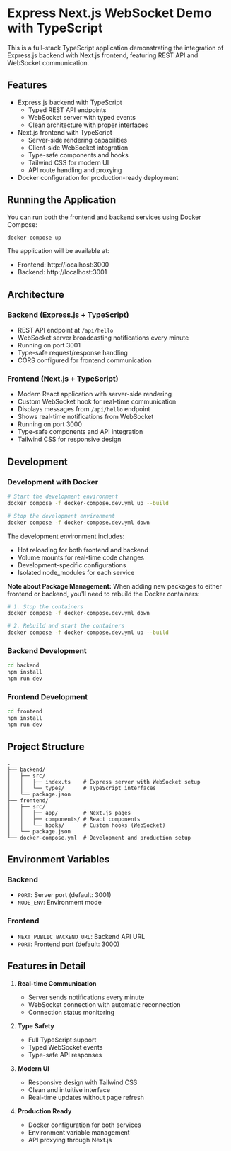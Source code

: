 # Express Next.js WebSocket Demo with TypeScript

This is a full-stack TypeScript application demonstrating the integration of Express.js backend with Next.js frontend, featuring REST API and WebSocket communication.

## Features

- Express.js backend with TypeScript
  - Typed REST API endpoints
  - WebSocket server with typed events
  - Clean architecture with proper interfaces
- Next.js frontend with TypeScript
  - Server-side rendering capabilities
  - Client-side WebSocket integration
  - Type-safe components and hooks
  - Tailwind CSS for modern UI
  - API route handling and proxying
- Docker configuration for production-ready deployment

## Running the Application

You can run both the frontend and backend services using Docker Compose:

```bash
docker-compose up
```

The application will be available at:

- Frontend: http://localhost:3000
- Backend: http://localhost:3001

## Architecture

### Backend (Express.js + TypeScript)

- REST API endpoint at `/api/hello`
- WebSocket server broadcasting notifications every minute
- Running on port 3001
- Type-safe request/response handling
- CORS configured for frontend communication

### Frontend (Next.js + TypeScript)

- Modern React application with server-side rendering
- Custom WebSocket hook for real-time communication
- Displays messages from `/api/hello` endpoint
- Shows real-time notifications from WebSocket
- Running on port 3000
- Type-safe components and API integration
- Tailwind CSS for responsive design

## Development

### Development with Docker

```bash
# Start the development environment
docker compose -f docker-compose.dev.yml up --build

# Stop the development environment
docker compose -f docker-compose.dev.yml down
```

The development environment includes:

- Hot reloading for both frontend and backend
- Volume mounts for real-time code changes
- Development-specific configurations
- Isolated node_modules for each service

**Note about Package Management:** When adding new packages to either frontend or backend, you'll need to rebuild the Docker containers:

```bash
# 1. Stop the containers
docker compose -f docker-compose.dev.yml down

# 2. Rebuild and start the containers
docker compose -f docker-compose.dev.yml up --build
```

### Backend Development

```bash
cd backend
npm install
npm run dev
```

### Frontend Development

```bash
cd frontend
npm install
npm run dev
```

## Project Structure

```
.
├── backend/
│   ├── src/
│   │   ├── index.ts    # Express server with WebSocket setup
│   │   └── types/      # TypeScript interfaces
│   └── package.json
├── frontend/
│   ├── src/
│   │   ├── app/        # Next.js pages
│   │   ├── components/ # React components
│   │   └── hooks/      # Custom hooks (WebSocket)
│   └── package.json
└── docker-compose.yml  # Development and production setup
```

## Environment Variables

### Backend

- `PORT`: Server port (default: 3001)
- `NODE_ENV`: Environment mode

### Frontend

- `NEXT_PUBLIC_BACKEND_URL`: Backend API URL
- `PORT`: Frontend port (default: 3000)

## Features in Detail

1. **Real-time Communication**

   - Server sends notifications every minute
   - WebSocket connection with automatic reconnection
   - Connection status monitoring

2. **Type Safety**

   - Full TypeScript support
   - Typed WebSocket events
   - Type-safe API responses

3. **Modern UI**

   - Responsive design with Tailwind CSS
   - Clean and intuitive interface
   - Real-time updates without page refresh

4. **Production Ready**
   - Docker configuration for both services
   - Environment variable management
   - API proxying through Next.js
